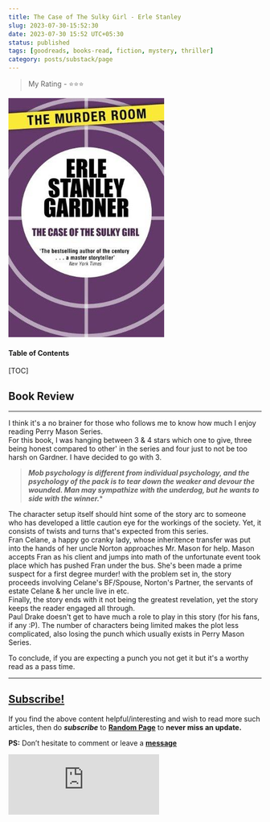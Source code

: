 ```yaml
---
title: The Case of The Sulky Girl - Erle Stanley
slug: 2023-07-30-15:52:30
date: 2023-07-30 15:52 UTC+05:30
status: published
tags: [goodreads, books-read, fiction, mystery, thriller]
category: posts/substack/page
---
```


> My Rating - ⭐⭐⭐

![](/images/The%20Case%20of%20The%20Sulky%20Girl.jpg)
<h4>Table of Contents</h4>
[TOC]

## Book Review
---
I think it's a no brainer for those who follows me to know how much I enjoy reading Perry Mason Series.   
For this book, I was hanging between 3 & 4 stars which one to give, three being honest compared to other' in the series and four just to not be too harsh on Gardner. I have decided to go with 3.  
  

> ***Mob psychology is different from individual psychology, and the psychology of the pack is to tear down the weaker and devour the wounded. Man may sympathize with the underdog, but he wants to side with the winner.****

    
The character setup itself should hint some of the story arc to someone who has developed a little caution eye for the workings of the society. Yet, it consists of twists and turns that's expected from this series.   
Fran Celane, a happy go cranky lady, whose inheritence transfer was put into the hands of her uncle Norton approaches Mr. Mason for help. Mason accepts Fran as his client and jumps into math of the unfortunate event took place which has pushed Fran under the bus. She's been made a prime suspect for a first degree murder! with the problem set in, the story proceeds involving Celane's BF/Spouse, Norton's Partner, the servants of estate Celane & her uncle live in etc.    
Finally, the story ends with it not being the greatest revelation, yet the story keeps the reader engaged all through.  
Paul Drake doesn't get to have much a role to play in this story (for his fans, if any :P). The number of characters being limited makes the plot less complicated, also losing the punch which usually exists in Perry Mason Series.  
  
To conclude, if you are expecting a punch you not get it but it's a worthy read as a pass time.


---
## [Subscribe!]()
If you find the above content helpful/interesting and wish to read more such articles, then do _**subscribe**_ to [**Random Page**](https://randompage8.substack.com/) to **never miss an update.**

**PS:** Don’t hesitate to comment or leave a **[message](https://twitter.com/randompages8)**
<div class="row">
	<iframe src="https://randompage8.substack.com/embed" max-width="480" height="120" frameborder="0" scrolling="no" class="centred"></iframe>
	<br>
</div>